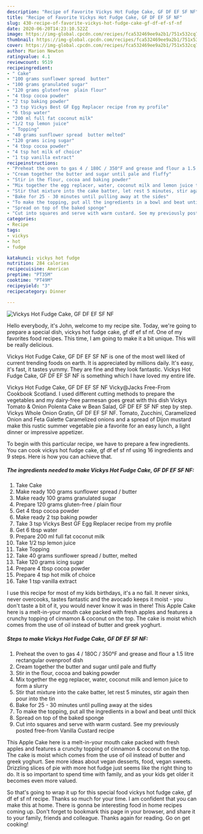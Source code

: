 ```yaml
---
description: "Recipe of Favorite Vickys Hot Fudge Cake, GF DF EF SF NF"
title: "Recipe of Favorite Vickys Hot Fudge Cake, GF DF EF SF NF"
slug: 430-recipe-of-favorite-vickys-hot-fudge-cake-gf-df-ef-sf-nf
date: 2020-06-20T14:23:10.522Z
image: https://img-global.cpcdn.com/recipes/fca532469ee9a2b1/751x532cq70/vickys-hot-fudge-cake-gf-df-ef-sf-nf-recipe-main-photo.jpg
thumbnail: https://img-global.cpcdn.com/recipes/fca532469ee9a2b1/751x532cq70/vickys-hot-fudge-cake-gf-df-ef-sf-nf-recipe-main-photo.jpg
cover: https://img-global.cpcdn.com/recipes/fca532469ee9a2b1/751x532cq70/vickys-hot-fudge-cake-gf-df-ef-sf-nf-recipe-main-photo.jpg
author: Marion Newton
ratingvalue: 4.1
reviewcount: 9519
recipeingredient:
- " Cake"
- "100 grams sunflower spread  butter"
- "100 grams granulated sugar"
- "120 grams glutenfree  plain flour"
- "4 tbsp cocoa powder"
- "2 tsp baking powder"
- "3 tsp Vickys Best GF Egg Replacer recipe from my profile"
- "6 tbsp water"
- "200 ml full fat coconut milk"
- "1/2 tsp lemon juice"
- " Topping"
- "40 grams sunflower spread  butter melted"
- "120 grams icing sugar"
- "4 tbsp cocoa powder"
- "4 tsp hot milk of choice"
- "1 tsp vanilla extract"
recipeinstructions:
- "Preheat the oven to gas 4 / 180C / 350°F and grease and flour a 1.5 litre rectangular ovenproof dish"
- "Cream together the butter and sugar until pale and fluffy"
- "Stir in the flour, cocoa and baking powder"
- "Mix together the egg replacer, water, coconut milk and lemon juice to form a slurry"
- "Stir that mixture into the cake batter, let rest 5 minutes, stir again then pour into the tin"
- "Bake for 25 - 30 minutes until pulling away at the sides"
- "To make the topping, put all the ingredients in a bowl and beat until thick"
- "Spread on top of the baked sponge"
- "Cut into squares and serve with warm custard. See my previously posted free-from Vanilla Custard recipe"
categories:
- Recipe
tags:
- vickys
- hot
- fudge

katakunci: vickys hot fudge 
nutrition: 284 calories
recipecuisine: American
preptime: "PT35M"
cooktime: "PT49M"
recipeyield: "3"
recipecategory: Dinner

---
```



![Vickys Hot Fudge Cake, GF DF EF SF NF](https://img-global.cpcdn.com/recipes/fca532469ee9a2b1/751x532cq70/vickys-hot-fudge-cake-gf-df-ef-sf-nf-recipe-main-photo.jpg)

Hello everybody, it's John, welcome to my recipe site. Today, we're going to prepare a special dish, vickys hot fudge cake, gf df ef sf nf. One of my favorites food recipes. This time, I am going to make it a bit unique. This will be really delicious.

Vickys Hot Fudge Cake, GF DF EF SF NF is one of the most well liked of current trending foods on earth. It is appreciated by millions daily. It's easy, it's fast, it tastes yummy. They are fine and they look fantastic. Vickys Hot Fudge Cake, GF DF EF SF NF is something which I have loved my entire life.

Vickys Hot Fudge Cake, GF DF EF SF NF Vicky@Jacks Free-From Cookbook Scotland. I used different cutting methods to prepare the vegetables and my dairy-free parmesan goes great with this dish Vickys Tomato &amp; Onion Polenta Cake w Bean Salad, GF DF EF SF NF step by step. Vickys Whole Onion Gratin, GF DF EF SF NF. Tomato, Zucchini, Caramelized Onion and Feta Galette Caramelized onions and a spread of Dijon mustard make this rustic summer vegetable pie a favorite for an easy lunch, a light dinner or impressive appetizer.


To begin with this particular recipe, we have to prepare a few ingredients. You can cook vickys hot fudge cake, gf df ef sf nf using 16 ingredients and 9 steps. Here is how you can achieve that.

<!--inarticleads1-->

##### The ingredients needed to make Vickys Hot Fudge Cake, GF DF EF SF NF:

1. Take  Cake
1. Make ready 100 grams sunflower spread / butter
1. Make ready 100 grams granulated sugar
1. Prepare 120 grams gluten-free / plain flour
1. Get 4 tbsp cocoa powder
1. Make ready 2 tsp baking powder
1. Take 3 tsp Vickys Best GF Egg Replacer recipe from my profile
1. Get 6 tbsp water
1. Prepare 200 ml full fat coconut milk
1. Take 1/2 tsp lemon juice
1. Take  Topping
1. Take 40 grams sunflower spread / butter, melted
1. Take 120 grams icing sugar
1. Prepare 4 tbsp cocoa powder
1. Prepare 4 tsp hot milk of choice
1. Take 1 tsp vanilla extract


I use this recipe for most of my kids birthdays, it&#39;s a no fail. It never sinks, never overcooks, tastes fantastic and the avocado keeps it moist - you don&#39;t taste a bit of it, you would never know it was in there! This Apple Cake here is a melt-in-your mouth cake packed with fresh apples and features a crunchy topping of cinnamon &amp; coconut on the top. The cake is moist which comes from the use of oil instead of butter and greek yoghurt. 

<!--inarticleads2-->

##### Steps to make Vickys Hot Fudge Cake, GF DF EF SF NF:

1. Preheat the oven to gas 4 / 180C / 350°F and grease and flour a 1.5 litre rectangular ovenproof dish
1. Cream together the butter and sugar until pale and fluffy
1. Stir in the flour, cocoa and baking powder
1. Mix together the egg replacer, water, coconut milk and lemon juice to form a slurry
1. Stir that mixture into the cake batter, let rest 5 minutes, stir again then pour into the tin
1. Bake for 25 - 30 minutes until pulling away at the sides
1. To make the topping, put all the ingredients in a bowl and beat until thick
1. Spread on top of the baked sponge
1. Cut into squares and serve with warm custard. See my previously posted free-from Vanilla Custard recipe


This Apple Cake here is a melt-in-your mouth cake packed with fresh apples and features a crunchy topping of cinnamon &amp; coconut on the top. The cake is moist which comes from the use of oil instead of butter and greek yoghurt. See more ideas about vegan desserts, food, vegan sweets. Drizzling slices of pie with more hot fudge just seems like the right thing to do. It is so important to spend time with family, and as your kids get older it becomes even more valued. 

So that's going to wrap it up for this special food vickys hot fudge cake, gf df ef sf nf recipe. Thanks so much for your time. I am confident that you can make this at home. There is gonna be interesting food in home recipes coming up. Don't forget to bookmark this page in your browser, and share it to your family, friends and colleague. Thanks again for reading. Go on get cooking!
